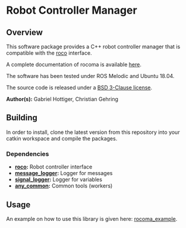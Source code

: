 # Robot Controller Manager

## Overview

This software package provides a C++ robot controller manager that is compatible with the [roco](https://github.com/anybotics/roco) interface.

A complete documentation of rocoma is available [here](http://docs.leggedrobotics.com/rocoma_doc/).

The software has been tested under ROS Melodic and Ubuntu 18.04.

The source code is released under a [BSD 3-Clause license](LICENSE).


**Author(s):** Gabriel Hottiger, Christian Gehring


## Building

In order to install, clone the latest version from this repository into your catkin workspace and compile the packages.

### Dependencies

* **[roco](https://github.com/anybotics/roco):** Robot controller interface
* **[message_logger](https://github.com/anybotics/message_logger):** Logger for messages
* **[signal_logger](https://github.com/anybotics/signal_logger):** Logger for variables
* **[any_common](https://bitbucket.org/leggedrobotics/any_common):** Common tools (workers)

## Usage

An example on how to use this library is given here: [rocoma_example](https://github.com/anybotics/rocoma_example).
